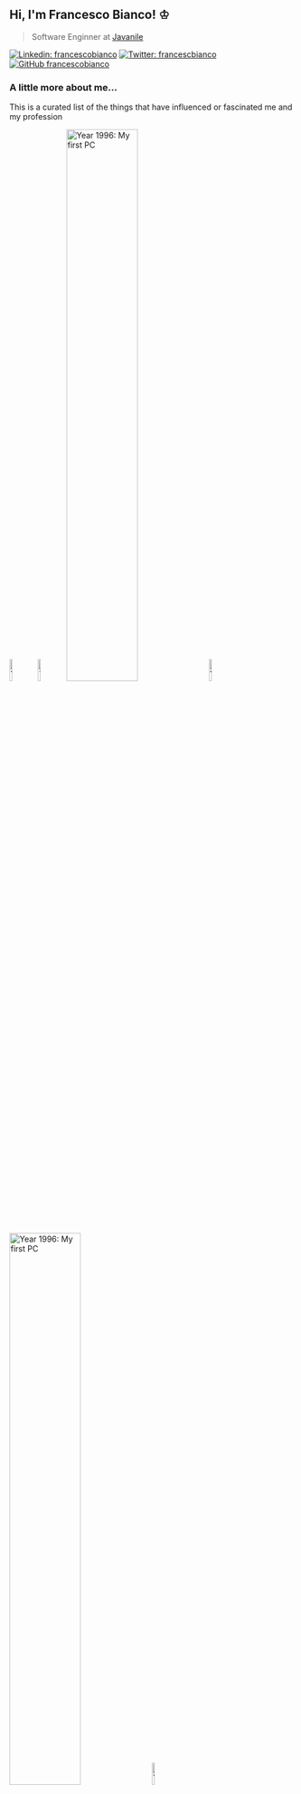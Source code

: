 ## Hi, I'm Francesco Bianco! ♔

> Software Enginner at <a href="https://www.javanile.org">Javanile</a>

[![Linkedin: francescobianco](https://img.shields.io/badge/-Francesco%20Bianco-blue?style=flat-square&logo=Linkedin&logoColor=white&link=https://www.linkedin.com/in/bianco1981/)](https://www.linkedin.com/in/bianco1981/)
[![Twitter: francescbianco](https://img.shields.io/twitter/follow/francescobianco?style=social)](https://twitter.com/francescobianco)
[![GitHub francescobianco](https://img.shields.io/github/followers/francescobianco?label=follow&style=social)](https://github.com/francescobianco)

### A little more about me...

This is a curated list of the things that have influenced or fascinated me and my profession

<a href="https://git.io/francesco"><img 
title="Year 1995: My first PC" src="http://www.outframe.com/386SX.jpg" width="10%" /><img 
title="Year 1995: My first PC" src="http://www.outframe.com/386SX.jpg" width="10%" /><img 
title="Year 1996: My first PC" src="http://www.outframe.com/386SX.jpg" width="50%" /><img 
title="Year 1995: My first PC" src="http://www.outframe.com/386SX.jpg" width="10%" /><img 
title="Year 1996: My first PC" src="http://www.outframe.com/386SX.jpg" width="50%" /><img 
title="Year 1995: My first PC" src="http://www.outframe.com/386SX.jpg" width="10%" /><img 
title="Year 1996: My first PC" src="http://www.outframe.com/386SX.jpg" width="50%" /><img 
title="Year 1995: My first PC" src="http://www.outframe.com/386SX.jpg" width="10%" /><img 
title="Year 1996: My first PC" src="http://www.outframe.com/386SX.jpg" width="50%" /><img 
title="Year 1995: My first PC" src="http://www.outframe.com/386SX.jpg" width="10%" /><img 
title="Year 1996: My first PC" src="http://www.outframe.com/386SX.jpg" width="50%" /><img 
title="Year 1995: My first PC" src="http://www.outframe.com/386SX.jpg" width="10%" /><img 
title="Year 1996: My first PC" src="http://www.outframe.com/386SX.jpg" width="50%" /><img 
title="Year 1995: My first PC" src="http://www.outframe.com/386SX.jpg" width="10%" /><img 
title="Year 1996: My first PC" src="http://www.outframe.com/386SX.jpg" width="50%" /><img 
title="Year 1996: My first PC" src="http://www.outframe.com/386SX.jpg" width="50%" /><img 
title="Year 1997: My first PC" src="http://www.outframe.com/386SX.jpg" width="50%" /></a>
